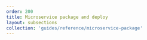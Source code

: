 ```yaml
---
order: 200
title: Microservice package and deploy
layout: subsections
collection: 'guides/reference/microservice-package'
---
```




 
